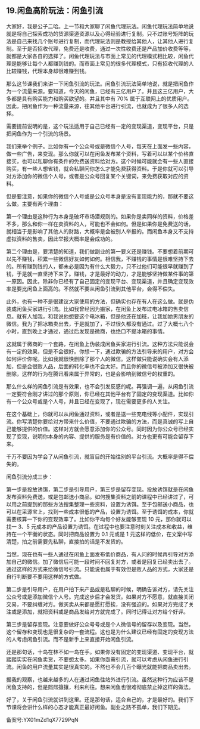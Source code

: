## 19.闲鱼高阶玩法：闲鱼引流
大家好，我是公子二哈。上一节和大家聊了闲鱼代理玩法。闲鱼代理玩法简单地说就是将自己探索成功的货源渠道资源以及心得经验进行复制。只不过账号矩阵的玩法是自己来找几个账号进行复制，而代理玩法则是教授给其他人，让其他人进行复制。至于是否招收代理，免费还是收费，通过一次性收费还是产品加价收费等等，就都是大家各自的选择了。闲鱼代理玩法与市面上常见的代理模式相比较，闲鱼代理是能够让每个人都赚到钱的。而市面上常见的很多代理模式，只有招收代理的人比较赚钱，代理本身却很难赚到钱。


那么这节课我们来讲一下闲鱼引流的玩法。闲鱼引流玩法简单地说，就是把闲鱼作为一个流量来源。要知道，今天的闲鱼，已经有三亿用户了。并且这三亿用户，大多都是具有购买能力和购买欲望的。并且其中有 70% 属于互联网上的优质用户。因此，把闲鱼作为一种流量来源，往其他平台进行引流，也就成为了很多人的选择。


需要提前说明的是，这个玩法适用于自己已经有一定的变现渠道，变现平台，只是把闲鱼作为一个引流的场景。


我们来举个例子。比如你有一个公众号或是微信个人号，每天在上面发一些内容，做一些广告，来变现。那么你就可以在闲鱼发布某个资料，写着可以以某个价格直接买，也可以私聊你有条件的免费送资料给对方。这个时候可能就会有一些人直接购买，有一些人想省钱，就会私聊问你怎么才能免费获得资料。于是你就可以引导对方添加你的微信个人号，或者是公众号回复某个关键词，来免费获取对应的资料。


但是要注意，如果你的微信个人号或是公众号本身是没有变现能力的，那就不要这么做。主要有两个理由：


第一个理由是这种行为本身是破坏市场潜规则的。如果你是卖同样的资料，价格差不多，那么和你一样在卖资料的人，可能也不会如何。但是如果你是免费送的话，就相当于是影响了其他人的财路，大概率是会被别人举报的。而闲鱼本身又不支持虚拟资料的售卖，因此举报大概率是会成功的。


第二个理由是，要清楚的知道，我们做副业的第一要义还是赚钱。不要想着前期可以先不赚钱，积累一些微信好友如何如何。相信我，不赚钱的事情是很难坚持下去的。所有赚到钱的人，都未必是因为有什么大毅力，只不过他们可能很早就赚到了钱，于是就一直坚持下来了。赚钱，才是最好的动力，才是能够坚持做某件事的第一原因。因此，除非你已经有了自己固定的变现平台、变现渠道，并且确定变现效率是要比闲鱼上面高的。不然就不要从闲鱼引流到其他平台，会得不偿失。


此外，也有一种不是很建议大家使用的方法，但确实也存在有人在这么做。就是伪装成闲鱼买家进行引流。比如我曾经因为搬家，在闲鱼上发布过电冰箱的售卖信息。就有人加我，和我说他想要这个电冰箱，但是他还在加班，让我加她男朋友的微信。我为了把冰箱卖出去，于是就加了，不过很久都没有通过。过了大概七八个小时，直到晚上才通过，通过后发现是微商，也绝口不提冰箱的事情。


这就属于微商的一个套路，在闲鱼上伪装成闲鱼买家进行引流。这种方法只能说会有一定的效果，但是不会很好。你想一下，通过欺骗的方法引导来的用户，对方会如何评价你呢。比如我就很快删除了那个人的微信。这样做只能说确实会有人添加，但是会很败人品，后面的转化率也不会太好。而且你的微信号被添加又很快被删除，这样的行为在腾讯看来属于异常的，也是会影响到微信号的权重的。


那么什么样的闲鱼引流是有效果，也不会引发反感的呢。再强调一遍，从闲鱼引流一定要符合刚才讲过的那个原则，你已经在其他平台有了固定的变现渠道。比如你有一个公众号或是个人号，并且已经在变现了，现在需要更多的人关注。


在这个基础上，你就可以从闲鱼通过资料，或者是送一些充电线等小配件，实现引流。你写清楚你要给对方带来什么价值，不要通过欺骗的方法，而是真诚的写上自己能够提供的价值。这样对方就会愿意添加你的公众号。同时因为你公众号已经实现了变现，说明你本身的内容、提供的服务是有价值的。对方也更有可能会留存下来。


千万不要因为学会了从闲鱼引流，就盲目的开始往别的平台引流。大概率是得不偿失的。


闲鱼引流分成三步：


第一步是投放诱饵，第二步是引导用户，第三步是留存变现。投放诱饵就是在闲鱼发布资料免费送，或是包邮送小商品。如何搜集资料之前的课程中已经讲过了，可以用之前提到的那些方法搜集整理一些资料，设置为诱饵。至于包邮送小商品，也可以在采源宝上，找到一些成本很低的产品，设置为诱饵。至于诱饵的成本，你就需要核算一下你的变现效率了。比如你平均每个好友能够变现 10 元，那你就可以找一 3、5 元成本的产品设置为诱饵。在过程中也要注意时刻关注成本和收益，维持在一个平衡的状态。同时把商品设置为 0.1 元或是 1 元这样的低价，在文案中写清楚，拍之前需要先私聊，直接拍的话是不发货的。


当然，现在也有一些人通过在闲鱼上面发布低价商品，有人问的时候再引导对方添加自己的微信。加了微信后可能一段时间不回复对方，或者是回复已经卖出去了。通过这样的方式来给微信号引流。只能说也属于有效但是败人品的方式，大家还是自行判断要不要用这样的方式做。


第二步是引导用户，在用户拍下来产品或是私聊的时候，明确告诉对方，请先关注公众号或是添加微信个人号。完成这步后才会发货。如果对方不愿意，就直接关闭交易，不要纠缠对方。做买卖从来都是愿打愿挨，没有强迫的。如果对方完成了关注或是添加，就把资料或是商品发给对方就完成了。同时记得让对方给个好评。


第三步是留存变现。注意要做好公众号号或是个人微信号的留存以及变现。当然，这个留存和变现也是很复杂的一套流程。这也是为什么建议已经有固定的变现方法的人考虑闲鱼引流。而不是新手上来直接开始闲鱼引流。 


还是那句话，十鸟在林不如一鸟在手。如果你没有固定的变现渠道、变现平台，就踏踏实实在闲鱼卖货，不要想太多。如果你亟需引流，就可以考虑从闲鱼进行引流。闲鱼的用户流量其实是很真实的。不然也不会几百个曝光就能把商品卖出去。


据我的观察，也越来越多的人在通过闲鱼往站外进行引流。虽然这种行为应该不是闲鱼支持的，但是熙熙攘攘，利来利往。想来闲鱼也很难彻底禁止掉这样的做法。


好了，关于闲鱼引流就讲到这里。还是那句话，适合自己的，才是最好的。我们下节课将会讲什么样的心态才能真正最好闲鱼。副业之路不孤单，我们下期见。


备案号:YX01mZd1qX7729PqN

